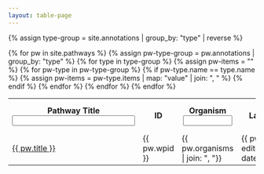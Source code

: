```yaml
---
layout: table-page
---
```


{% assign type-group = site.annotations | group_by: "type" | reverse %}
<div class="table-responsive-sm">
<table  class="table table-sm" id="myTable" data-filter-control="true"
  data-show-search-clear-button="true">
  <col style="width:500px" />
  <col style="width:75px" />
  <col style="width:auto" />
  <col style="width:110px" />
  <th data-field="title" data-filter-control="input">Pathway Title<br /><input type="text" id="title" style="width:250px;" onkeyup="myFunction(this.id,0)"></th>
  <th>ID</th>
  <th data-field="org" data-filter-control="select">Organism<br /><input type="text" id="org" style="width:100px;" onkeyup="myFunction(this.id,2)"></th>
  <th>Last Edited</th>
  <th>Communities<br /><input type="text" id="com" style="width:100px;" onkeyup="myFunction(this.id,4)"></th>
  <th>Pathway Terms<br /><input type="text" id="pw" style="width:100px;" onkeyup="myFunction(this.id,5)"></th>
  <th>Disease Terms<br /><input type="text" id="diod" style="width:100px;" onkeyup="myFunction(this.id,6)"></th>
  <th>Cell Types<br /><input type="text" id="ct" style="width:100px;" onkeyup="myFunction(this.id,7)"></th>
  {% for pw in site.pathways %}
  {% assign pw-type-group = pw.annotations | group_by: "type" %}
  <tr>
    <td title="{{ pw.title }}" style="overflow: hidden; max-height: 50px; white-space: nowrap; text-overflow: ellipsis;">
      <a href="{{ pw.url }}">{{ pw.title }}</a>
    </td>
    <td>{{ pw.wpid }}</td>
    <td title="{{ pw.organisms | join: ", "}}">{{ pw.organisms | join: ", "}}</td>
    <td>{{ pw.last-edited | date_to_string}}</td>
    <td title="{{ pw.communities | join: ", "}}">{{ pw.communities | join: ", "}}</td>
    {% for type in type-group %}  
      {% assign pw-items = "" %}
      {% for pw-type in pw-type-group %}
        {% if pw-type.name == type.name %}
          {% assign pw-items = pw-type.items | map: "value" | join: ", " %}
        {% endif %}
      {% endfor %}
      <td title="{{ pw-items }}">
      <div style="overflow: hidden; max-height: 50px; white-space: nowrap; text-overflow: ellipsis;">
      {{ pw-items }}
      </div>
      </td>
    {% endfor %}
  </tr>
  {% endfor %}
</table>
</div>

<script>
function myFunction(id, col) {
  // Declare variables
  var input, filter, table, tr, td, i, txtValue;
  input = document.getElementById(id);
  filter = input.value.toUpperCase();
  table = document.getElementById("myTable");
  tr = table.getElementsByTagName("tr");

  // Loop through all table rows, and hide those who don't match the search query
  for (i = 0; i < tr.length; i++) {
    td = tr[i].getElementsByTagName("td")[col];
    if (td) {
      txtValue = td.textContent || td.innerText;
      if (txtValue.toUpperCase().indexOf(filter) > -1) {
        tr[i].style.display = "";
      } else {
        tr[i].style.display = "none";
      }
    }
  }
}
</script>